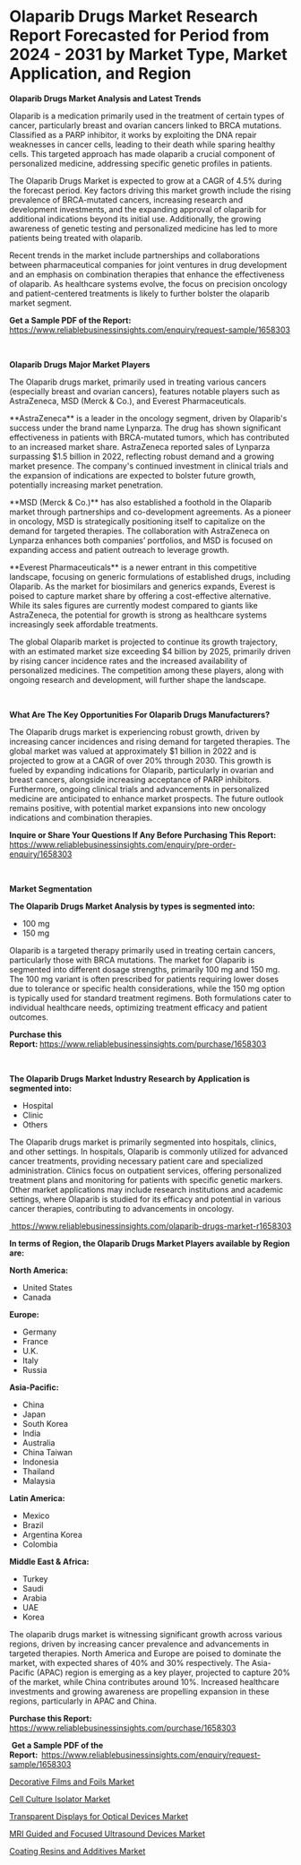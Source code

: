 <p><h1>Olaparib Drugs Market Research Report Forecasted for Period from 2024 -  2031 by Market Type, Market Application, and Region</h1></p><p><strong>Olaparib Drugs Market Analysis and Latest Trends</strong></p>
<p><p>Olaparib is a medication primarily used in the treatment of certain types of cancer, particularly breast and ovarian cancers linked to BRCA mutations. Classified as a PARP inhibitor, it works by exploiting the DNA repair weaknesses in cancer cells, leading to their death while sparing healthy cells. This targeted approach has made olaparib a crucial component of personalized medicine, addressing specific genetic profiles in patients.</p><p>The Olaparib Drugs Market is expected to grow at a CAGR of 4.5% during the forecast period. Key factors driving this market growth include the rising prevalence of BRCA-mutated cancers, increasing research and development investments, and the expanding approval of olaparib for additional indications beyond its initial use. Additionally, the growing awareness of genetic testing and personalized medicine has led to more patients being treated with olaparib. </p><p>Recent trends in the market include partnerships and collaborations between pharmaceutical companies for joint ventures in drug development and an emphasis on combination therapies that enhance the effectiveness of olaparib. As healthcare systems evolve, the focus on precision oncology and patient-centered treatments is likely to further bolster the olaparib market segment.</p></p>
<p><strong>Get a Sample PDF of the Report:&nbsp;</strong> <a href="https://www.reliablebusinessinsights.com/enquiry/request-sample/1658303?utm_campaign=63&utm_medium=2&utm_source=Github&utm_content=ia&utm_term=09122024&utm_id=olaparib-drugs">https://www.reliablebusinessinsights.com/enquiry/request-sample/1658303</a></p>
<p>&nbsp;</p>
<p><strong>Olaparib Drugs Major Market Players</strong></p>
<p><p>The Olaparib drugs market, primarily used in treating various cancers (especially breast and ovarian cancers), features notable players such as AstraZeneca, MSD (Merck & Co.), and Everest Pharmaceuticals.</p><p>**AstraZeneca** is a leader in the oncology segment, driven by Olaparib's success under the brand name Lynparza. The drug has shown significant effectiveness in patients with BRCA-mutated tumors, which has contributed to an increased market share. AstraZeneca reported sales of Lynparza surpassing $1.5 billion in 2022, reflecting robust demand and a growing market presence. The company's continued investment in clinical trials and the expansion of indications are expected to bolster future growth, potentially increasing market penetration.</p><p>**MSD (Merck & Co.)** has also established a foothold in the Olaparib market through partnerships and co-development agreements. As a pioneer in oncology, MSD is strategically positioning itself to capitalize on the demand for targeted therapies. The collaboration with AstraZeneca on Lynparza enhances both companies’ portfolios, and MSD is focused on expanding access and patient outreach to leverage growth.</p><p>**Everest Pharmaceuticals** is a newer entrant in this competitive landscape, focusing on generic formulations of established drugs, including Olaparib. As the market for biosimilars and generics expands, Everest is poised to capture market share by offering a cost-effective alternative. While its sales figures are currently modest compared to giants like AstraZeneca, the potential for growth is strong as healthcare systems increasingly seek affordable treatments.</p><p>The global Olaparib market is projected to continue its growth trajectory, with an estimated market size exceeding $4 billion by 2025, primarily driven by rising cancer incidence rates and the increased availability of personalized medicines. The competition among these players, along with ongoing research and development, will further shape the landscape.</p></p>
<p>&nbsp;</p>
<p><strong>What Are The Key Opportunities For Olaparib Drugs Manufacturers?</strong></p>
<p><p>The Olaparib drugs market is experiencing robust growth, driven by increasing cancer incidences and rising demand for targeted therapies. The global market was valued at approximately $1 billion in 2022 and is projected to grow at a CAGR of over 20% through 2030. This growth is fueled by expanding indications for Olaparib, particularly in ovarian and breast cancers, alongside increasing acceptance of PARP inhibitors. Furthermore, ongoing clinical trials and advancements in personalized medicine are anticipated to enhance market prospects. The future outlook remains positive, with potential market expansions into new oncology indications and combination therapies.</p></p>
<p><strong>Inquire or Share Your Questions If Any Before Purchasing This Report:</strong> <a href="https://www.reliablebusinessinsights.com/enquiry/pre-order-enquiry/1658303?utm_campaign=63&utm_medium=2&utm_source=Github&utm_content=ia&utm_term=09122024&utm_id=olaparib-drugs">https://www.reliablebusinessinsights.com/enquiry/pre-order-enquiry/1658303</a></p>
<p>&nbsp;</p>
<p><strong>Market Segmentation</strong></p>
<p><strong>The Olaparib Drugs Market Analysis by types is segmented into:</strong></p>
<p><ul><li>100 mg</li><li>150 mg</li></ul></p>
<p><p>Olaparib is a targeted therapy primarily used in treating certain cancers, particularly those with BRCA mutations. The market for Olaparib is segmented into different dosage strengths, primarily 100 mg and 150 mg. The 100 mg variant is often prescribed for patients requiring lower doses due to tolerance or specific health considerations, while the 150 mg option is typically used for standard treatment regimens. Both formulations cater to individual healthcare needs, optimizing treatment efficacy and patient outcomes.</p></p>
<p><strong>Purchase this Report:&nbsp;</strong><a href="https://www.reliablebusinessinsights.com/purchase/1658303?utm_campaign=63&utm_medium=2&utm_source=Github&utm_content=ia&utm_term=09122024&utm_id=olaparib-drugs">https://www.reliablebusinessinsights.com/purchase/1658303</a></p>
<p>&nbsp;</p>
<p><strong>The Olaparib Drugs Market Industry Research by Application is segmented into:</strong></p>
<p><ul><li>Hospital</li><li>Clinic</li><li>Others</li></ul></p>
<p><p>The Olaparib drugs market is primarily segmented into hospitals, clinics, and other settings. In hospitals, Olaparib is commonly utilized for advanced cancer treatments, providing necessary patient care and specialized administration. Clinics focus on outpatient services, offering personalized treatment plans and monitoring for patients with specific genetic markers. Other market applications may include research institutions and academic settings, where Olaparib is studied for its efficacy and potential in various cancer therapies, contributing to advancements in oncology.</p></p>
<p><a href="https://www.reliablebusinessinsights.com/olaparib-drugs-market-r1658303?utm_campaign=63&utm_medium=2&utm_source=Github&utm_content=ia&utm_term=09122024&utm_id=olaparib-drugs">&nbsp;https://www.reliablebusinessinsights.com/olaparib-drugs-market-r1658303</a></p>
<p><strong>In terms of Region, the Olaparib Drugs Market Players available by Region are:</strong></p>
<p>
    <p> <strong> North America: </strong>
        <ul>
            <li>United States</li>
            <li>Canada</li>
        </ul>
        </p> 
    <p> <strong> Europe: </strong>
        <ul>
            <li>Germany</li>
            <li>France</li>
            <li>U.K.</li>
            <li>Italy</li>
            <li>Russia</li>
        </ul>
        </p> 
    <p> <strong> Asia-Pacific: </strong>
        <ul>
            <li>China</li>
            <li>Japan</li>
            <li>South Korea</li>
            <li>India</li>
            <li>Australia</li>
            <li>China Taiwan</li>
            <li>Indonesia</li>
            <li>Thailand</li>
            <li>Malaysia</li>
        </ul>
        </p> 
    <p> <strong> Latin America: </strong>
        <ul>
            <li>Mexico</li>
            <li>Brazil</li>
            <li>Argentina Korea</li>
            <li>Colombia</li>
        </ul>
        </p> 
    <p> <strong> Middle East & Africa: </strong>
        <ul>
            <li>Turkey</li>
            <li>Saudi</li>
            <li>Arabia</li>
            <li>UAE</li>
            <li>Korea</li>
        </ul>
    </p>
    </p>
<p><p>The olaparib drugs market is witnessing significant growth across various regions, driven by increasing cancer prevalence and advancements in targeted therapies. North America and Europe are poised to dominate the market, with expected shares of 40% and 30% respectively. The Asia-Pacific (APAC) region is emerging as a key player, projected to capture 20% of the market, while China contributes around 10%. Increased healthcare investments and growing awareness are propelling expansion in these regions, particularly in APAC and China.</p></p>
<p><strong>Purchase this Report: </strong><a href="https://www.reliablebusinessinsights.com/purchase/1658303?utm_campaign=63&utm_medium=2&utm_source=Github&utm_content=ia&utm_term=09122024&utm_id=olaparib-drugs">https://www.reliablebusinessinsights.com/purchase/1658303</a></p>
<p>&nbsp;<strong>Get a Sample PDF of the Report:&nbsp;&nbsp;</strong><a href="https://www.reliablebusinessinsights.com/enquiry/request-sample/1658303?utm_campaign=63&utm_medium=2&utm_source=Github&utm_content=ia&utm_term=09122024&utm_id=olaparib-drugs">https://www.reliablebusinessinsights.com/enquiry/request-sample/1658303</a></p>
<p><strong></strong></p>
<p><p><a href="https://www.linkedin.com/pulse/size-estimationof-decorative-films-foils-market-forecast-et0pe?utm_campaign=63&utm_medium=2&utm_source=Github&utm_content=ia&utm_term=09122024&utm_id=olaparib-drugs">Decorative Films and Foils Market</a></p><p><a href="https://github.com/JubayerMia832/Market-Research-Report-List-1/blob/main/cell-culture-isolator-market.md?utm_campaign=63&utm_medium=2&utm_source=Github&utm_content=ia&utm_term=09122024&utm_id=olaparib-drugs">Cell Culture Isolator Market</a></p><p><a href="https://github.com/millionkaryn68/Market-Research-Report-List-1/blob/main/transparent-displays-for-optical-devices-market.md?utm_campaign=63&utm_medium=2&utm_source=Github&utm_content=ia&utm_term=09122024&utm_id=olaparib-drugs">Transparent Displays for Optical Devices Market</a></p><p><a href="https://www.linkedin.com/pulse/forecasting-mri-guided-focused-ultrasound-devices-market-8kkmc?utm_campaign=63&utm_medium=2&utm_source=Github&utm_content=ia&utm_term=09122024&utm_id=olaparib-drugs">MRI Guided and Focused Ultrasound Devices Market</a></p><p><a href="https://www.linkedin.com/pulse/revenue-projections-growth-forecast-coating-resins-additives-bpiae?utm_campaign=63&utm_medium=2&utm_source=Github&utm_content=ia&utm_term=09122024&utm_id=olaparib-drugs">Coating Resins and Additives Market</a></p></p>